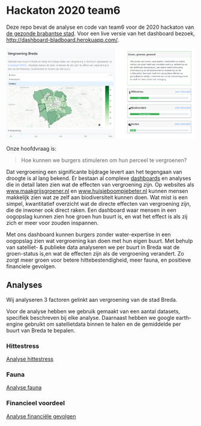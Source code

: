 # Hackaton 2020 team6

  
Deze repo bevat de analyse en code van team6 voor de 2020 hackaton van [de gezonde brabantse stad](gezondebrabantsestad.nl). Voor een live versie van het dashboard bezoek, http://dashboard-bladboard.herokuapp.com/.

![](./dashboard%20layout/demo%20dashboard%20vergroening%20breda%20v2.png)

Onze hoofdvraag is:

> Hoe kunnen we burgers stimuleren om hun perceel te vergroenen?

Dat vergroening een significante bijdrage levert aan het tegengaan van droogte is al lang bekend. Er bestaan al complexe [dashboards](https://www.klimaateffectatlas.nl/nl/) en analyses die in detail laten zien wat de effecten van vergroening zijn. Op websites als www.maakgrijsgroener.nl en www.huisjeboompjebeter.nl kunnen mensen makkelijk zien wat ze zelf aan biodiversiteit kunnen doen. Wat mist is een simpel, kwantitatief overzicht wat de directe effecten van vergroening zijn, die de inwoner ook direct raken. Een dashboard waar mensen in een oogopslag kunnen zien hoe groen hun buurt is, en wat het effect is als zij zich er meer voor zouden inspannen. 

Met ons dashboard kunnen burgers zonder water-expertise in een oogopslag zien wat vergroening kan doen met hun eigen buurt. Met behulp van satelliet- & publieke data analyseren we per buurt in Breda wat de groen-status is,en wat de effecten zijn als de vergroening verandert. Zo zorgt meer groen voor betere hittebestendigheid, meer fauna, en positieve financiele gevolgen.

## Analyses
Wij analyseren 3 factoren gelinkt aan vergroening van de stad Breda.

Voor de analyse hebben we gebruik gemaakt van een aantal datasets, specifiek beschreven bij elke analyse. Daarnaast hebben we google earth-engine gebruikt om satellietdata binnen te halen en de gemiddelde per buurt van Breda te bepalen.

### Hittestress
[Analyse hittestress](https://htmlpreview.github.io/?https://github.com/esquire900/hackaton-2020/blob/master/temperatuur/dashboard-export.html)

### Fauna
[Analyse fauna](https://htmlpreview.github.io/?https://github.com/esquire900/hackaton-2020/blob/master/waarnemingen/dashboard-export.html)

### Financieel voordeel
[Analyse financiële gevolgen](https://htmlpreview.github.io/?https://github.com/esquire900/hackaton-2020/blob/master/kosten/kosten-export.html)
